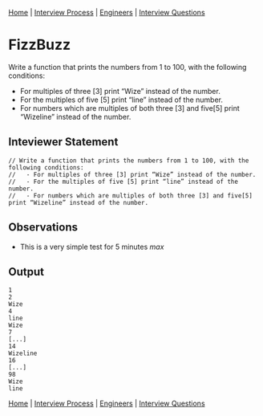 [Home](../../../README.md) |
[Interview Process](../../README.md) |
[Engineers](../README.md) |
[Interview Questions](README.md)

# FizzBuzz

Write a function that prints the numbers from 1 to 100, with the following conditions:
- For multiples of three [3] print “Wize” instead of the number.
- For the multiples of five [5] print “line” instead of the number.
- For numbers which are multiples of both three [3] and five[5] print “Wizeline” instead of the number.

## Inteviewer Statement
 ```
// Write a function that prints the numbers from 1 to 100, with the following conditions:
//   - For multiples of three [3] print “Wize” instead of the number.
//   - For the multiples of five [5] print “line” instead of the number.
//   - For numbers which are multiples of both three [3] and five[5] print “Wizeline” instead of the number.
 ```

## Observations

- This is a very simple test for 5 minutes *max*

## Output
```
1
2
Wize
4
line
Wize
7
[...]
14
Wizeline
16
[...]
98
Wize
line
```

[Home](../../../README.md) |
[Interview Process](../../README.md) |
[Engineers](../README.md) |
[Interview Questions](README.md)
